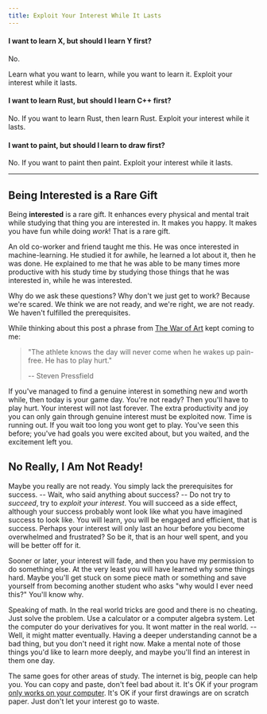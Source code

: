 ```yaml
---
title: Exploit Your Interest While It Lasts
---
```


#### I want to learn X, but should I learn Y first?

No.

Learn what you want to learn, while you want to learn it. Exploit your interest while it lasts.

#### I want to learn Rust, but should I learn C++ first?

No. If you want to learn Rust, then learn Rust. Exploit your interest while it lasts.

#### I want to paint, but should I learn to draw first?

No. If you want to paint then paint. Exploit your interest while it lasts.

---

## Being Interested is a Rare Gift

Being **interested** is a rare gift. It enhances every physical and mental trait while studying that thing you are interested in. It makes you happy. It makes you have fun while doing *work*! That is a rare gift.

An old co-worker and friend taught me this. He was once interested in machine-learning. He studied it for awhile, he learned a lot about it, then he was done. He explained to me that he was able to be many times more productive with his study time by studying those things that he was interested in, while he was interested.

Why do we ask these questions? Why don't we just get to work? Because we're scared. We think we are not ready, and we're right, we are not ready. We haven't fulfilled the prerequisites.

While thinking about this post a phrase from [The War of Art](https://stevenpressfield.com/books/the-war-of-art/) kept coming to me:

> "The athlete knows the day will never come when he wakes up pain-free. He has to play hurt."
>
> -- Steven Pressfield

If you've managed to find a genuine interest in something new and worth while, then today is your game day. You're not ready? Then you'll have to play hurt. Your interest will not last forever. The extra productivity and joy you can only gain through genuine interest must be exploited now. Time is running out. If you wait too long you wont get to play. You've seen this before; you've had goals you were excited about, but you waited, and the excitement left you.

## No Really, I Am Not Ready!

Maybe you really are not ready. You simply lack the prerequisites for success. -- Wait, who said anything about success? -- Do not try to *succeed*, try to *exploit your interest*. You will succeed as a side effect, although your success probably wont look like what you have imagined success to look like. You will learn, you will be engaged and efficient, that is success. Perhaps your interest will only last an hour before you become overwhelmed and frustrated? So be it, that is an hour well spent, and you will be better off for it.

Sooner or later, your interest will fade, and then you have my permission to do something else. At the very least you will have learned why some things hard. Maybe you'll get stuck on some piece math or something and save yourself from becoming another student who asks "why would I ever need this?" You'll know why.

Speaking of math. In the real world tricks are good and there is no cheating. Just solve the problem. Use a calculator or a computer algebra system. Let the computer do your derivatives for you. It wont matter in the real world. -- Well, it might matter eventually. Having a deeper understanding cannot be a bad thing, but you don't need it right now. Make a mental note of those things you'd like to learn more deeply, and maybe you'll find an interest in them one day.

The same goes for other areas of study. The internet is big, people can help you. You can copy and paste, don't feel bad about it. It's OK if your program [only works on your computer](https://blog.codinghorror.com/the-works-on-my-machine-certification-program/). It's OK if your first drawings are on scratch paper. Just don't let your interest go to waste.
